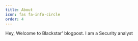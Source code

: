 ```yaml
---
title: About
icon: fas fa-info-circle
order: 4
---
```


Hey, Welcome to Blackstar' blogpost.
I am a Security analyst
